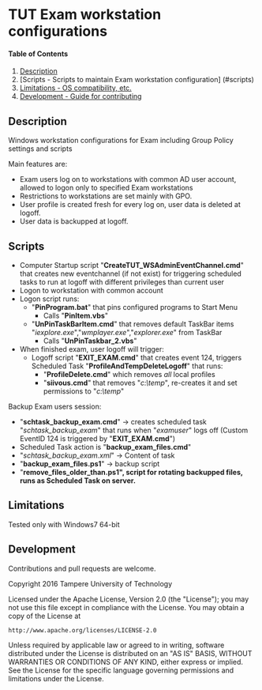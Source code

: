 # TUT Exam workstation configurations

#### Table of Contents

1. [Description](#description)
1. [Scripts - Scripts to maintain Exam workstation configuration] (#scripts)
1. [Limitations - OS compatibility, etc.](#limitations)
1. [Development - Guide for contributing](#development)

## Description

Windows workstation configurations for Exam including Group Policy settings and scripts

Main features are:

- Exam users log on to workstations with common AD user account, allowed to logon only to specified Exam workstations
- Restrictions to workstations are set mainly with GPO.
- User profile is created fresh for every log on, user data is deleted at logoff.
- User data is backupped at logoff.

## Scripts

- Computer Startup script "**CreateTUT_WSAdminEventChannel.cmd**" that creates new eventchannel (if not exist) for triggering scheduled tasks to run at logoff with different privileges than current user
- Logon to workstation with common account
- Logon script runs:
  - "**PinProgram.bat**" that pins configured programs to Start Menu
     - Calls "**PinItem.vbs**"
  - "**UnPinTaskBarItem.cmd**" that removes default TaskBar items "*iexplore.exe*","*wmplayer.exe*","*explorer.exe*" from TaskBar
     - Calls "**UnPinTaskbar_2.vbs**"
- When finished exam, user logoff will trigger:
  - Logoff script "**EXIT_EXAM.cmd**" that creates event 124, triggers Scheduled Task "**ProfileAndTempDeleteLogoff**" that runs:
	- "**ProfileDelete.cmd**" which removes *all* local profiles
	- "**siivous.cmd**" that removes "*c:\temp*", re-creates it and set permissions to "*c:\temp*"

Backup Exam users session:
- "**schtask_backup_exam.cmd**" -> creates scheduled task "*schtask_backup_exam*" that runs  when "*examuser*" logs off (Custom EventID 124 is triggered by "**EXIT_EXAM.cmd**")
 - Scheduled Task action is "**backup_exam_files.cmd**"
 - "*schtask_backup_exam.xml*" -> Content of task
- "**backup_exam_files.ps1**" -> backup script
- "**remove_files_older_than.ps1", script for rotating backupped files, runs as Scheduled Task on server.**


## Limitations

Tested only with Windows7 64-bit

## Development

Contributions and pull requests are welcome.

Copyright 2016 Tampere University of Technology

Licensed under the Apache License, Version 2.0 (the "License");
you may not use this file except in compliance with the License.
You may obtain a copy of the License at

    http://www.apache.org/licenses/LICENSE-2.0

Unless required by applicable law or agreed to in writing, software
distributed under the License is distributed on an "AS IS" BASIS,
WITHOUT WARRANTIES OR CONDITIONS OF ANY KIND, either express or implied.
See the License for the specific language governing permissions and
limitations under the License.
